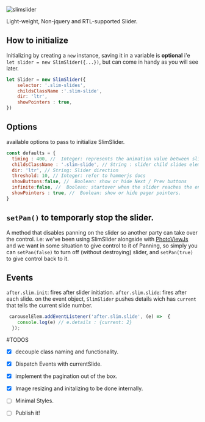 ![slimslider](https://cloud.githubusercontent.com/assets/1451125/23154097/7c0b518a-f825-11e6-9bd4-c26ab0e2a55f.png)

Light-weight, Non-jquery and RTL-supported Slider.

## How to initialize
Initializing by creating a `new` instance, saving it in a variable is **optional** i'e `let slider = new SlimSlider({...})`, but can come in handy as you will see later.

```js
let Slider = new SlimSlider({
    selector: '.slim-slides',
    childsClassName :'.slim-slide',
    dir: 'ltr',
    showPointers : true,
})
```
## Options 
available options to pass to initialize SlimSlider.
```js
const defaults = {
  timing : 400, //  Integer: represents the animation value between slides 
  childsClassName : '.slim-slide', // String : slider child slides elements
  dir: 'ltr', // String: Slider direction
  threshold: 10, // Integer: refer to hammerjs docs
  showButtons:false, //  Boolean: show or hide Next / Prev buttons
  infinite:false, //  Boolean: startover when the slider reaches the end.
  showPointers : true, //  Boolean: show or hide pager pointers.
}
```
## `setPan()` to temporarly stop the  slider.
A method that disables panning on the slider so another party can take over the control.
i.e: we've been using SlimSlider alongside with [PhotoViewJs](https://github.com/namshi/Photoviewjs) and we want in some situation to give control to it of Panning, so simply you can `setPan(false)` to turn off (without destroying) slider, and `setPan(true)` to give control back to it.

## Events 
`after.slim.init`: fires after slider initiation.
`after.slim.slide`: fires after each slide.
on the event object, `SlimSlider` pushes details wich has `current` that tells the current slide number.

```js
 carouselElem.addEventListener('after.slim.slide', (e) =>  {
    console.log(e) // e.details : {current: 2} 
  });
```



#TODOS
- [x] decouple class naming and functionality.
- [x] Dispatch Events with currentSlide.
- [x] implement the pagination out of the box.
- [x] Image resizing and initalizing to be done internally.
- [ ] Minimal Styles.
- [ ] Publish it!


